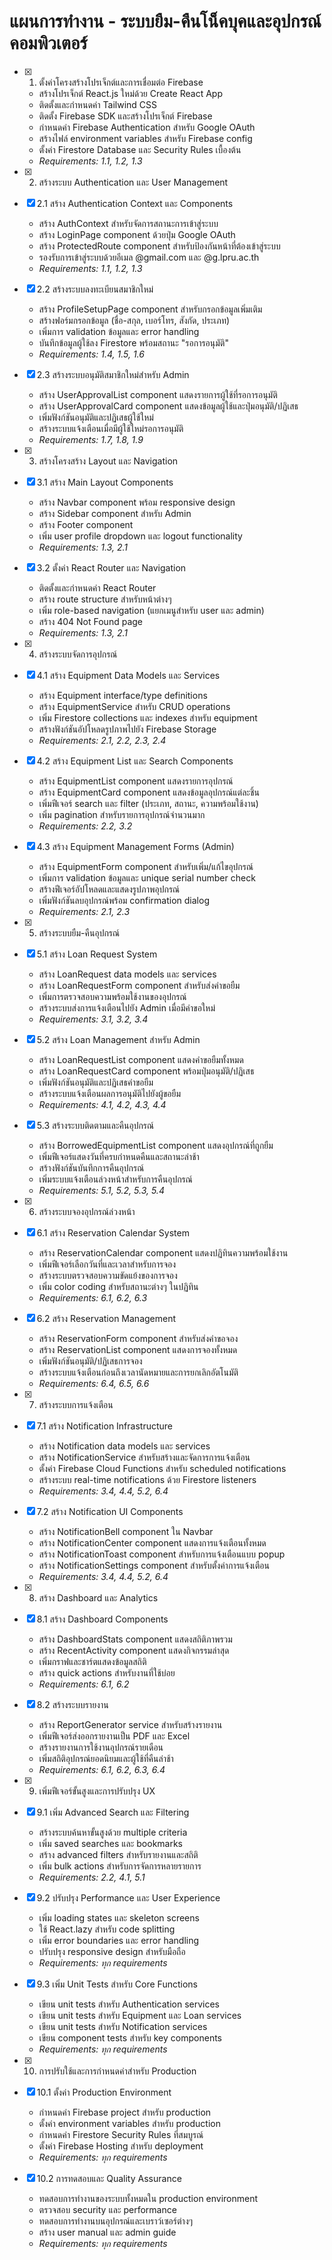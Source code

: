 # แผนการทำงาน - ระบบยืม-คืนโน็คบุคและอุปกรณ์คอมพิวเตอร์

- [x] 1. ตั้งค่าโครงสร้างโปรเจ็กต์และการเชื่อมต่อ Firebase





  - สร้างโปรเจ็กต์ React.js ใหม่ด้วย Create React App
  - ติดตั้งและกำหนดค่า Tailwind CSS
  - ติดตั้ง Firebase SDK และสร้างโปรเจ็กต์ Firebase
  - กำหนดค่า Firebase Authentication สำหรับ Google OAuth
  - สร้างไฟล์ environment variables สำหรับ Firebase config
  - ตั้งค่า Firestore Database และ Security Rules เบื้องต้น
  - _Requirements: 1.1, 1.2, 1.3_

- [x] 2. สร้างระบบ Authentication และ User Management




- [x] 2.1 สร้าง Authentication Context และ Components


  - สร้าง AuthContext สำหรับจัดการสถานะการเข้าสู่ระบบ
  - สร้าง LoginPage component ด้วยปุ่ม Google OAuth
  - สร้าง ProtectedRoute component สำหรับป้องกันหน้าที่ต้องเข้าสู่ระบบ
  - รองรับการเข้าสู่ระบบด้วยอีเมล @gmail.com และ @g.lpru.ac.th
  - _Requirements: 1.1, 1.2, 1.3_

- [x] 2.2 สร้างระบบลงทะเบียนสมาชิกใหม่


  - สร้าง ProfileSetupPage component สำหรับกรอกข้อมูลเพิ่มเติม
  - สร้างฟอร์มกรอกข้อมูล (ชื่อ-สกุล, เบอร์โทร, สังกัด, ประเภท)
  - เพิ่มการ validation ข้อมูลและ error handling
  - บันทึกข้อมูลผู้ใช้ลง Firestore พร้อมสถานะ "รอการอนุมัติ"
  - _Requirements: 1.4, 1.5, 1.6_

- [x] 2.3 สร้างระบบอนุมัติสมาชิกใหม่สำหรับ Admin


  - สร้าง UserApprovalList component แสดงรายการผู้ใช้ที่รอการอนุมัติ
  - สร้าง UserApprovalCard component แสดงข้อมูลผู้ใช้และปุ่มอนุมัติ/ปฏิเสธ
  - เพิ่มฟังก์ชันอนุมัติและปฏิเสธผู้ใช้ใหม่
  - สร้างระบบแจ้งเตือนเมื่อมีผู้ใช้ใหม่รอการอนุมัติ
  - _Requirements: 1.7, 1.8, 1.9_

- [x] 3. สร้างโครงสร้าง Layout และ Navigation





- [x] 3.1 สร้าง Main Layout Components


  - สร้าง Navbar component พร้อม responsive design
  - สร้าง Sidebar component สำหรับ Admin
  - สร้าง Footer component
  - เพิ่ม user profile dropdown และ logout functionality
  - _Requirements: 1.3, 2.1_

- [x] 3.2 ตั้งค่า React Router และ Navigation


  - ติดตั้งและกำหนดค่า React Router
  - สร้าง route structure สำหรับหน้าต่างๆ
  - เพิ่ม role-based navigation (แยกเมนูสำหรับ user และ admin)
  - สร้าง 404 Not Found page
  - _Requirements: 1.3, 2.1_

- [x] 4. สร้างระบบจัดการอุปกรณ์




- [x] 4.1 สร้าง Equipment Data Models และ Services


  - สร้าง Equipment interface/type definitions
  - สร้าง EquipmentService สำหรับ CRUD operations
  - เพิ่ม Firestore collections และ indexes สำหรับ equipment
  - สร้างฟังก์ชันอัปโหลดรูปภาพไปยัง Firebase Storage
  - _Requirements: 2.1, 2.2, 2.3, 2.4_

- [x] 4.2 สร้าง Equipment List และ Search Components


  - สร้าง EquipmentList component แสดงรายการอุปกรณ์
  - สร้าง EquipmentCard component แสดงข้อมูลอุปกรณ์แต่ละชิ้น
  - เพิ่มฟีเจอร์ search และ filter (ประเภท, สถานะ, ความพร้อมใช้งาน)
  - เพิ่ม pagination สำหรับรายการอุปกรณ์จำนวนมาก
  - _Requirements: 2.2, 3.2_

- [x] 4.3 สร้าง Equipment Management Forms (Admin)


  - สร้าง EquipmentForm component สำหรับเพิ่ม/แก้ไขอุปกรณ์
  - เพิ่มการ validation ข้อมูลและ unique serial number check
  - สร้างฟีเจอร์อัปโหลดและแสดงรูปภาพอุปกรณ์
  - เพิ่มฟังก์ชันลบอุปกรณ์พร้อม confirmation dialog
  - _Requirements: 2.1, 2.3_

- [x] 5. สร้างระบบยืม-คืนอุปกรณ์




- [x] 5.1 สร้าง Loan Request System


  - สร้าง LoanRequest data models และ services
  - สร้าง LoanRequestForm component สำหรับส่งคำขอยืม
  - เพิ่มการตรวจสอบความพร้อมใช้งานของอุปกรณ์
  - สร้างระบบส่งการแจ้งเตือนไปยัง Admin เมื่อมีคำขอใหม่
  - _Requirements: 3.1, 3.2, 3.4_

- [x] 5.2 สร้าง Loan Management สำหรับ Admin


  - สร้าง LoanRequestList component แสดงคำขอยืมทั้งหมด
  - สร้าง LoanRequestCard component พร้อมปุ่มอนุมัติ/ปฏิเสธ
  - เพิ่มฟังก์ชันอนุมัติและปฏิเสธคำขอยืม
  - สร้างระบบแจ้งเตือนผลการอนุมัติไปยังผู้ขอยืม
  - _Requirements: 4.1, 4.2, 4.3, 4.4_

- [x] 5.3 สร้างระบบติดตามและคืนอุปกรณ์


  - สร้าง BorrowedEquipmentList component แสดงอุปกรณ์ที่ถูกยืม
  - เพิ่มฟีเจอร์แสดงวันที่ครบกำหนดคืนและสถานะล่าช้า
  - สร้างฟังก์ชันบันทึกการคืนอุปกรณ์
  - เพิ่มระบบแจ้งเตือนล่วงหน้าสำหรับการคืนอุปกรณ์
  - _Requirements: 5.1, 5.2, 5.3, 5.4_

- [x] 6. สร้างระบบจองอุปกรณ์ล่วงหน้า




- [x] 6.1 สร้าง Reservation Calendar System



  - สร้าง ReservationCalendar component แสดงปฏิทินความพร้อมใช้งาน
  - เพิ่มฟีเจอร์เลือกวันที่และเวลาสำหรับการจอง
  - สร้างระบบตรวจสอบความขัดแย้งของการจอง
  - เพิ่ม color coding สำหรับสถานะต่างๆ ในปฏิทิน
  - _Requirements: 6.1, 6.2, 6.3_

- [x] 6.2 สร้าง Reservation Management


  - สร้าง ReservationForm component สำหรับส่งคำขอจอง
  - สร้าง ReservationList component แสดงการจองทั้งหมด
  - เพิ่มฟังก์ชันอนุมัติ/ปฏิเสธการจอง
  - สร้างระบบแจ้งเตือนก่อนถึงเวลานัดหมายและการยกเลิกอัตโนมัติ
  - _Requirements: 6.4, 6.5, 6.6_

- [x] 7. สร้างระบบการแจ้งเตือน





- [x] 7.1 สร้าง Notification Infrastructure


  - สร้าง Notification data models และ services
  - สร้าง NotificationService สำหรับสร้างและจัดการการแจ้งเตือน
  - ตั้งค่า Firebase Cloud Functions สำหรับ scheduled notifications
  - สร้างระบบ real-time notifications ด้วย Firestore listeners
  - _Requirements: 3.4, 4.4, 5.2, 6.4_

- [x] 7.2 สร้าง Notification UI Components


  - สร้าง NotificationBell component ใน Navbar
  - สร้าง NotificationCenter component แสดงการแจ้งเตือนทั้งหมด
  - สร้าง NotificationToast component สำหรับการแจ้งเตือนแบบ popup
  - สร้าง NotificationSettings component สำหรับตั้งค่าการแจ้งเตือน
  - _Requirements: 3.4, 4.4, 5.2, 6.4_

- [x] 8. สร้าง Dashboard และ Analytics




- [x] 8.1 สร้าง Dashboard Components


  - สร้าง DashboardStats component แสดงสถิติภาพรวม
  - สร้าง RecentActivity component แสดงกิจกรรมล่าสุด
  - เพิ่มกราฟและชาร์ตแสดงข้อมูลสถิติ
  - สร้าง quick actions สำหรับงานที่ใช้บ่อย
  - _Requirements: 6.1, 6.2_

- [x] 8.2 สร้างระบบรายงาน


  - สร้าง ReportGenerator service สำหรับสร้างรายงาน
  - เพิ่มฟีเจอร์ส่งออกรายงานเป็น PDF และ Excel
  - สร้างรายงานการใช้งานอุปกรณ์รายเดือน
  - เพิ่มสถิติอุปกรณ์ยอดนิยมและผู้ใช้ที่คืนล่าช้า
  - _Requirements: 6.1, 6.2, 6.3, 6.4_

- [x] 9. เพิ่มฟีเจอร์ขั้นสูงและการปรับปรุง UX




- [x] 9.1 เพิ่ม Advanced Search และ Filtering


  - สร้างระบบค้นหาขั้นสูงด้วย multiple criteria
  - เพิ่ม saved searches และ bookmarks
  - สร้าง advanced filters สำหรับรายงานและสถิติ
  - เพิ่ม bulk actions สำหรับการจัดการหลายรายการ
  - _Requirements: 2.2, 4.1, 5.1_

- [x] 9.2 ปรับปรุง Performance และ User Experience


  - เพิ่ม loading states และ skeleton screens
  - ใช้ React.lazy สำหรับ code splitting
  - เพิ่ม error boundaries และ error handling
  - ปรับปรุง responsive design สำหรับมือถือ
  - _Requirements: ทุก requirements_

- [x] 9.3 เพิ่ม Unit Tests สำหรับ Core Functions


  - เขียน unit tests สำหรับ Authentication services
  - เขียน unit tests สำหรับ Equipment และ Loan services
  - เขียน unit tests สำหรับ Notification services
  - เขียน component tests สำหรับ key components
  - _Requirements: ทุก requirements_

- [x] 10. การปรับใช้และการกำหนดค่าสำหรับ Production




- [x] 10.1 ตั้งค่า Production Environment


  - กำหนดค่า Firebase project สำหรับ production
  - ตั้งค่า environment variables สำหรับ production
  - กำหนดค่า Firestore Security Rules ที่สมบูรณ์
  - ตั้งค่า Firebase Hosting สำหรับ deployment
  - _Requirements: ทุก requirements_

- [x] 10.2 การทดสอบและ Quality Assurance



  - ทดสอบการทำงานของระบบทั้งหมดใน production environment
  - ตรวจสอบ security และ performance
  - ทดสอบการทำงานบนอุปกรณ์และเบราว์เซอร์ต่างๆ
  - สร้าง user manual และ admin guide
  - _Requirements: ทุก requirements_